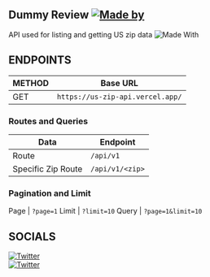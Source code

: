 ## Dummy Review [![Made by](https://img.shields.io/badge/Made%20with%20%F0%9F%92%9C%20by-Justin%20Balaguer-15202B.svg?longCache=true&style=for-the-badge)](https://justinbalaguer.github.io/)

API used for listing and getting US zip data
![Made With](https://img.shields.io/badge/Made%20with-Node.JS-68A063?style=for-the-badge&logo=Node.JS)

## ENDPOINTS

METHOD | Base URL
------------ | -------------
GET | ```https://us-zip-api.vercel.app/```

### Routes and Queries
Data | Endpoint
------------ | -------------
Route | ```/api/v1```
Specific Zip Route | ```/api/v1/<zip>```

### Pagination and Limit
Page | ```?page=1```
Limit | ```?limit=10```
Query | ```?page=1&limit=10```

## SOCIALS
[![Twitter](https://img.shields.io/badge/@ojintoji-Twitter-00acee.svg)](https://twitter.com/ojintoji/)\
[![Twitter](https://img.shields.io/badge/@ojintojix-Facebook-3b5998.svg)](https://facebook.com/ojintojix/)
